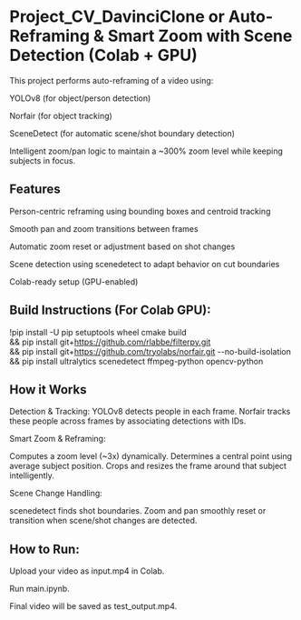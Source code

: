 # Project_CV_DavinciClone or Auto-Reframing & Smart Zoom with Scene Detection (Colab + GPU)

This project performs auto-reframing of a video using:

YOLOv8 (for object/person detection)

Norfair (for object tracking)

SceneDetect (for automatic scene/shot boundary detection)

Intelligent zoom/pan logic to maintain a ~300% zoom level while keeping subjects in focus.

## Features
 Person-centric reframing using bounding boxes and centroid tracking

 Smooth pan and zoom transitions between frames

 Automatic zoom reset or adjustment based on shot changes

 Scene detection using scenedetect to adapt behavior on cut boundaries

Colab-ready setup (GPU-enabled)


## Build Instructions (For Colab GPU):

!pip install -U pip setuptools wheel cmake build \
&& pip install git+https://github.com/rlabbe/filterpy.git \
&& pip install git+https://github.com/tryolabs/norfair.git --no-build-isolation \
&& pip install ultralytics scenedetect ffmpeg-python opencv-python


## How it Works

Detection & Tracking:
YOLOv8 detects people in each frame.
Norfair tracks these people across frames by associating detections with IDs.

Smart Zoom & Reframing:

Computes a zoom level (~3x) dynamically.
Determines a central point using average subject position.
Crops and resizes the frame around that subject intelligently.

Scene Change Handling:

scenedetect finds shot boundaries.
Zoom and pan smoothly reset or transition when scene/shot changes are detected.

##  How to Run:

Upload your video as input.mp4 in Colab.

Run main.ipynb.

Final video will be saved as test_output.mp4.
